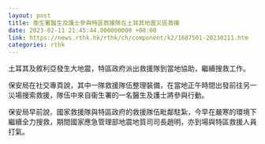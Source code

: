 ```yaml
---
layout: post
title: 衞生署醫生及護士參與特區救援隊在土耳其地震災區救援
date: 2023-02-11 21:45:44.000000000 +08:00
link: https://news.rthk.hk/rthk/ch/component/k2/1687501-20230211.htm
categories: rthk
---
```


土耳其及敘利亞發生大地震，特區政府派出救援隊到當地協助，繼續搜救工作。

保安局在社交專頁說，其中一隊救援隊伍整理裝備，在當地正午時間出發前往另一災場搜索救援，隊伍中來自衞生署的一名醫生及護士將參與行動。

保安局早前說，國家救援隊與特區政府的救援隊伍毗鄰駐紮，今早在嚴寒的環境下繼續全力搜救，期間國家應急管理部地震地質司司長趙明，亦到場與特區救援人員打氣。
